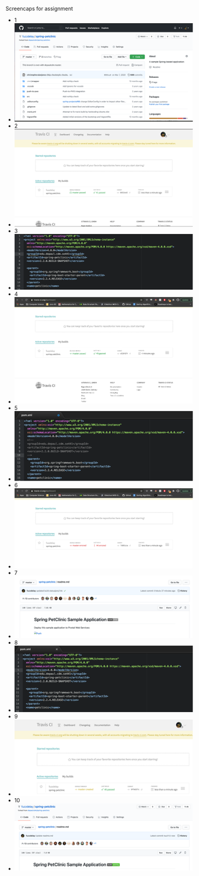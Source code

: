 Screencaps for assignment
- 1
- ![Screen Capture #1](figures/screencap1.png)
- 2
- ![Screen Capture #2](figures/screencap2.png)
- 3
- ![Screen Capture #3](figures/screncap3.png)
- 4
- ![Screen Capture #4](figures/screencap4.png)
- 5
- ![Screen Capture #5](figures/screencap5.png)
- 6
- ![Screen Capture #6](figures/screencap6.png)
- 7
- ![Screen Capture #7](figures/screencap7.png)
- 8
- ![Screen Capture #8](figures/screencap8.png)
- 9
- ![Screen Capture #9](figures/screencap9.png)
- 10
- ![Screen Capture #10](figures/screencap10.png)
